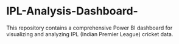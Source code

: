 # IPL-Analysis-Dashboard-
This repository contains a comprehensive Power BI dashboard for visualizing and analyzing IPL (Indian Premier League) cricket data.
